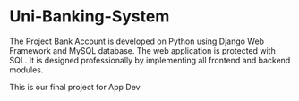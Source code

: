 # Uni-Banking-System


The Project Bank Account is developed on Python using Django Web Framework and MySQL database. The web application is protected with SQL. It is designed professionally by implementing all frontend and backend modules.

This is our final project for App Dev
